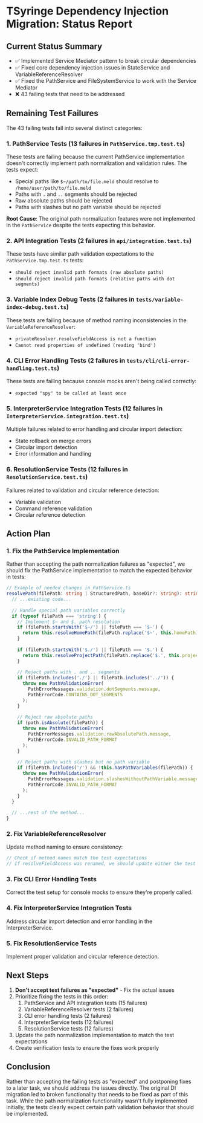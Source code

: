 # TSyringe Dependency Injection Migration: Status Report

## Current Status Summary

- ✅ Implemented Service Mediator pattern to break circular dependencies
- ✅ Fixed core dependency injection issues in StateService and VariableReferenceResolver
- ✅ Fixed the PathService and FileSystemService to work with the Service Mediator
- ❌ 43 failing tests that need to be addressed

## Remaining Test Failures

The 43 failing tests fall into several distinct categories:

### 1. PathService Tests (13 failures in `PathService.tmp.test.ts`)

These tests are failing because the current PathService implementation doesn't correctly implement path normalization and validation rules. The tests expect:

- Special paths like `$~/path/to/file.meld` should resolve to `/home/user/path/to/file.meld`
- Paths with `.` and `..` segments should be rejected
- Raw absolute paths should be rejected
- Paths with slashes but no path variable should be rejected

**Root Cause**: The original path normalization features were not implemented in the `PathService` despite the tests expecting this behavior.

### 2. API Integration Tests (2 failures in `api/integration.test.ts`)

These tests have similar path validation expectations to the `PathService.tmp.test.ts` tests:
- `should reject invalid path formats (raw absolute paths)`
- `should reject invalid path formats (relative paths with dot segments)`

### 3. Variable Index Debug Tests (2 failures in `tests/variable-index-debug.test.ts`)

These tests are failing because of method naming inconsistencies in the `VariableReferenceResolver`:
- `privateResolver.resolveFieldAccess is not a function`
- `Cannot read properties of undefined (reading 'bind')`

### 4. CLI Error Handling Tests (2 failures in `tests/cli/cli-error-handling.test.ts`)

These tests are failing because console mocks aren't being called correctly:
- `expected "spy" to be called at least once`

### 5. InterpreterService Integration Tests (12 failures in `InterpreterService.integration.test.ts`)

Multiple failures related to error handling and circular import detection:
- State rollback on merge errors
- Circular import detection
- Error information and handling

### 6. ResolutionService Tests (12 failures in `ResolutionService.test.ts`)

Failures related to validation and circular reference detection:
- Variable validation
- Command reference validation
- Circular reference detection

## Action Plan

### 1. Fix the PathService Implementation

Rather than accepting the path normalization failures as "expected", we should fix the PathService implementation to match the expected behavior in tests:

```typescript
// Example of needed changes in PathService.ts
resolvePath(filePath: string | StructuredPath, baseDir?: string): string {
  // ...existing code...
  
  // Handle special path variables correctly
  if (typeof filePath === 'string') {
    // Implement $~ and $. path resolution
    if (filePath.startsWith('$~/') || filePath === '$~') {
      return this.resolveHomePath(filePath.replace('$~', this.homePath));
    }
    
    if (filePath.startsWith('$./') || filePath === '$.') {
      return this.resolveProjectPath(filePath.replace('$.', this.projectPath));
    }
    
    // Reject paths with . and .. segments
    if (filePath.includes('./') || filePath.includes('../')) {
      throw new PathValidationError(
        PathErrorMessages.validation.dotSegments.message,
        PathErrorCode.CONTAINS_DOT_SEGMENTS
      );
    }
    
    // Reject raw absolute paths
    if (path.isAbsolute(filePath)) {
      throw new PathValidationError(
        PathErrorMessages.validation.rawAbsolutePath.message,
        PathErrorCode.INVALID_PATH_FORMAT
      );
    }
    
    // Reject paths with slashes but no path variable
    if (filePath.includes('/') && !this.hasPathVariables(filePath)) {
      throw new PathValidationError(
        PathErrorMessages.validation.slashesWithoutPathVariable.message,
        PathErrorCode.INVALID_PATH_FORMAT
      );
    }
  }
  
  // ...rest of the method...
}
```

### 2. Fix VariableReferenceResolver

Update method naming to ensure consistency:

```typescript
// Check if method names match the test expectations
// If resolveFieldAccess was renamed, we should update either the test or the implementation
```

### 3. Fix CLI Error Handling Tests

Correct the test setup for console mocks to ensure they're properly called.

### 4. Fix InterpreterService Integration Tests

Address circular import detection and error handling in the InterpreterService.

### 5. Fix ResolutionService Tests

Implement proper validation and circular reference detection.

## Next Steps

1. **Don't accept test failures as "expected"** - Fix the actual issues
2. Prioritize fixing the tests in this order:
   1. PathService and API integration tests (15 failures)
   2. VariableReferenceResolver tests (2 failures)
   3. CLI error handling tests (2 failures)
   4. InterpreterService tests (12 failures)
   5. ResolutionService tests (12 failures)
3. Update the path normalization implementation to match the test expectations
4. Create verification tests to ensure the fixes work properly

## Conclusion

Rather than accepting the failing tests as "expected" and postponing fixes to a later task, we should address the issues directly. The original DI migration led to broken functionality that needs to be fixed as part of this task. While the path normalization functionality wasn't fully implemented initially, the tests clearly expect certain path validation behavior that should be implemented. 